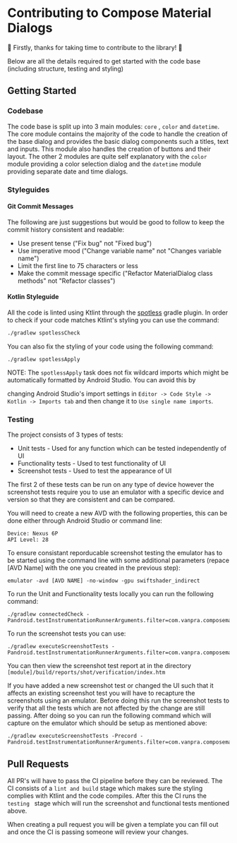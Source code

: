 # Contributing to Compose Material Dialogs

:confetti_ball: Firstly, thanks for taking time to contribute to the library!​ :confetti_ball: 

Below are all the details required to get started with the code base (including structure, testing and styling)

## Getting Started

### Codebase

The code base is split up into 3 main modules: `core` , `color` and `datetime`.  The core module contains the majority of the code to handle the creation of the base dialog and provides the basic dialog components such a titles, text and inputs. This module also handles the creation of buttons and their layout. The other 2 modules are quite self explanatory with the `color` module providing a color selection dialog and the `datetime` module providing separate date and time dialogs. 

### Styleguides

#### Git Commit Messages

The following are just suggestions but would be good to follow to keep the commit history consistent and readable:

- Use present tense ("Fix bug" not "Fixed bug")
- Use imperative mood ("Change variable name" not "Changes variable name")
- Limit the first line to 75 characters or less
- Make the commit message specific ("Refactor MaterialDialog class methods" not "Refactor classes")

#### Kotlin Styleguide

All the code is linted using Ktlint through the [spotless](https://github.com/diffplug/spotless) gradle plugin. In order to check if your code matches Ktlint's styling you can use the command:

```bash
./gradlew spotlessCheck
```

You can also fix the styling of your code using the following command:

```
./gradlew spotlessApply
```

NOTE: The `spotlessApply` task does not fix wildcard imports which might be automatically formatted by Android Studio. You can avoid this by 

changing Android Studio's import settings in `Editor -> Code Style -> Kotlin -> Imports tab` and then change it to `Use single name imports`.

### Testing

The project consists of 3 types of tests:

- Unit tests -  Used for any function which can be tested independently of UI 
- Functionality tests - Used to test functionality of UI
- Screenshot tests - Used to test the appearance of UI

The first 2 of these tests can be run on any type of device however the screenshot tests require you to use an emulator with a specific device and version so that they are consistent and can be compared.

You will need to create a new AVD with the following properties, this can be done either through Android Studio or command line:

```
Device: Nexus 6P
API Level: 28
```

To ensure consistant reporducable screenshot testing the emulator has to be started using the command line with some additional parameters (repace [AVD Name] with the one you created in the previous step):

```
emulator -avd [AVD NAME] -no-window -gpu swiftshader_indirect
```

To run the Unit and Functionality tests locally you can run the following command:

```
./gradlew connectedCheck -Pandroid.testInstrumentationRunnerArguments.filter=com.vanpra.composematerialdialogs.test.utils.NotScreenshotTestFilter
```

To run the screenshot tests you can use:

```
./gradlew executeScreenshotTests -Pandroid.testInstrumentationRunnerArguments.filter=com.vanpra.composematerialdialogs.test.utils.ScreenshotTestFilter
```

You can then view the screenshot test report at in the directory `[module]/build/reports/shot/verification/index.htm`

If you have added a new screenshot test or changed the UI such that it affects an existing screenshot test you will have to recapture the screenshots using an emulator. Before doing this run the screenshot tests to verify that all the tests which are not affected by the change are still passing. After doing so you can run the following command which will capture on the emulator which should be setup as mentioned above:

```
./gradlew executeScreenshotTests -Precord -Pandroid.testInstrumentationRunnerArguments.filter=com.vanpra.composematerialdialogs.test.utils.ScreenshotTestFilter
```

## Pull Requests

All PR's will have to pass the CI pipeline before they can be reviewed. The CI consists of a `lint and build` stage which makes sure the styling complies with Ktlint and the code compiles. After this the CI runs the `testing ` stage which will run the screenshot and functional tests mentioned above. 

When creating a pull request you will be given a template you can fill out and once the CI is passing someone will review your changes. 